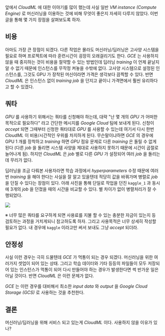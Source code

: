 앞에서 *CloudML* 에 대한 이야기를 많이 했는데 사실 일반 *VM instance (Compute Engine)* 로 머신러닝을 이용하는 것에 비해 무엇이 좋은지 자세히 다루지 않았다. 이번 글을 통해 몇 가지 장점을 살펴보도록 하자.

## 비용

아마도 가장 큰 장점이 되겠다. 다른 작업은 몰라도 머신러닝/딥러닝은 고사양 시스템을 필요로 하며 프로젝트에 따라 훈련시간이 굉장히 오래걸리기도 한다. *GCE* 는 사용하지 않을 때 중지하는 것이 비용을 절약할 수 있는 방법인데 딥러닝 *training* 이  언제 끝날지 알 수 없기 때문에 인스턴스를 무작정 켜놓을 수밖에 없다. 고사양 시스템으로 설정된 인스턴스를, 그것도 GPU 가 장착된 머신이라면 가격은 생각보다 끔찍할 수 있다. 반면 *CloudML* 은 인스턴스 없이 *training job* 을 던지고 끝이니 가격면에서 훨씬 유리하다고 할 수 있겠다.

## 쿼타 

*GPU* 를 사용하기 위해서는 쿼타를 신청해야 하는데, 대략 "난 몇 개의 *GPU* 가 어떠한 목적으로 필요하다" 라고 간단한 메시지를 *Google Cloud* 팀에 보내게 된다. 신청이 *accept* 되면 그때부터 신청한 쿼타대로 *GPU* 를 사용할 수 있는데 여기서 다시 한번 *CloudML* 이 비용/시간적인 우위를 차지하게 된다. 무슨말이냐하면 *GCE* 의 경우에 GPU 1 개를 장착하고 *training* 하면 *GPU* 점유 문제로 다른 *training* 은 돌릴 수 없게 된다 (다른 *job* 을 돌리면 시스템 사양을 제대로 사용하지 못하기 때문에 시간이 곱절로 늘어나게 됨). 하지만 *CloudML* 은 *job* 별로 다른 *GPU* 가 설정되어 여러 *job* 을 돌리는데 무리가 없다. 

딥러닝을 조금 다뤄본 사용자라면 학습 과정에서 *hyperparameters* 수정 때문에 여러번 *training* 을 해야 한다는 사실을 잘 알고 있을텐데 적당히 값을 바꿔가며 병렬로 *job* 을 던질 수 있다는 장점이 있다. 아래 사진을 통해 단일로 작업을 던진 `kaggle_1` 과 동시에 3개의 *job* 을 던졌을 때의 시간을 비교할 수 있다. 별 차이가 없이 병렬처리가 잘 수행되었다.

![](https://t1.daumcdn.net/cfile/tistory/99342B375A4DC81302)

※ 너무 많은 쿼타를 요구하게 되면 사용료를 지불 할 수 있는 충분한 자금이 있는지 등 검토하는 과정을 거치게되니 참고하도록 하자. 그리고 사용목적은 너무 상세히 작성할 필요가 없다. 내 경우에 `kaggle` 이라고만 써서 보내도 그냥 *accept* 되더라.

## 안정성

사실 이런 경우는 극히 드물텐데 *GCE* 가 먹통이 되는 경우 되겠다. 머신러닝을 위한 여러가지 셋업이 되어 있는 상태. 그리고 학습 데이터와 기타 등등의 파일들이 모두 저장되어 있는 인스턴스가 먹통이 되어 다시 만들어야 하는 경우가 발생한다면 썩 반가운 일은 아닐 것이다. 반면 *CloudML* 은 이런 문제가 없다. 

*GCE* 는 이런 경우를 대비해서 최소한 *input data* 와 *output* 을 *Google Cloud Storage (GCS)* 로 사용하는 것을 추천한다.

## 결론

머신러닝/딥러닝을 위해 서비스 되고 있는게 *CloudML* 이다. 사용하지 않을 이유가 있나?
